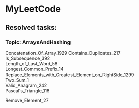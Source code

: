 # MyLeetCode
##  Resolved tasks:    
###  Topic: ArraysAndHashing    
  Concatenation_Of_Array_1929
  Contains_Duplicates_217    
  Is_Subsequence_392   
  Length_of_Last_Word_58   
  Longest_Common_Prefix_14   
  Replace_Elements_with_Greatest_Element_on_RightSide_1299    
  Two_Sum_1   
  Valid_Anagram_242    
  Pascal's_Triangle_118     



Remove_Element_27
